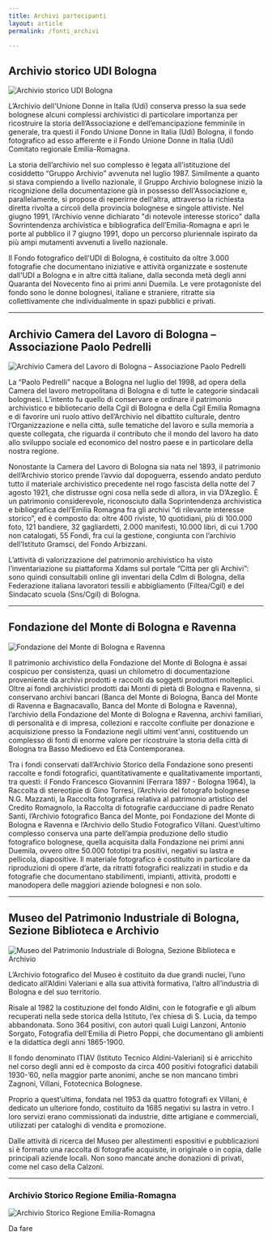 ```yaml
---
title: Archivi partecipanti
layout: article
permalink: /fonti_archivi

---
```


## Archivio storico UDI Bologna 

![Archivio storico UDI Bologna](images/archivi/udi-bologna.jpg)

L’Archivio dell'Unione Donne in Italia (Udi) conserva presso la sua sede bolognese alcuni complessi archivistici di particolare importanza per ricostruire la storia dell’Associazione e dell’emancipazione femminile in generale, tra questi il Fondo Unione Donne in Italia (Udi) Bologna, il fondo fotografico ad esso afferente e il Fondo Unione Donne in Italia (Udi) Comitato regionale Emilia-Romagna. 

La storia dell’archivio nel suo complesso è legata all'istituzione del cosiddetto “Gruppo Archivio” avvenuta nel luglio 1987. Similmente a quanto si stava compiendo a livello nazionale, il Gruppo Archivio bolognese iniziò la ricognizione della documentazione già in possesso dell'Associazione e, parallelamente, si propose di reperirne dell‘altra, attraverso la richiesta diretta rivolta a circoli della provincia bolognese e singole attiviste. Nel giugno 1991, l’Archivio venne dichiarato "di notevole interesse storico" dalla Sovrintendenza archivistica e bibliografica dell’Emilia-Romagna e aprì le porte al pubblico il 7 giugno 1991, dopo un percorso pluriennale ispirato da più ampi mutamenti avvenuti a livello nazionale.

Il Fondo fotografico dell’UDI di Bologna, è costituito da oltre 3.000 fotografie che documentano iniziative e attività organizzate e sostenute dall'UDI a Bologna e in altre città italiane, dalla seconda metà degli anni Quaranta del Novecento fino ai primi anni Duemila. Le vere protagoniste del fondo sono le donne bolognesi, italiane e straniere, ritratte sia collettivamente che individualmente in spazi pubblici e privati. 


---


## Archivio Camera del Lavoro di Bologna – Associazione Paolo Pedrelli

![Archivio Camera del Lavoro di Bologna – Associazione Paolo Pedrelli](images/archivi/paolo-pedrelli.jpg)

La “Paolo Pedrelli” nacque a Bologna nel luglio del 1998, ad opera della Camera del lavoro metropolitana di Bologna e di tutte le categorie sindacali bolognesi. L’intento fu quello di conservare e ordinare il patrimonio archivistico e bibliotecario della Cgil di Bologna e della Cgil Emilia Romagna e di favorire unì ruolo attivo dell’Archivio nel dibattito culturale, dentro l’Organizzazione e nella città, sulle tematiche del lavoro e sulla memoria a queste collegata, che riguarda il contributo che il mondo del lavoro ha dato allo sviluppo sociale ed economico del nostro paese e in particolare della nostra regione.

Nonostante la Camera del Lavoro di Bologna sia nata nel 1893, il patrimonio dell’Archivio storico prende l’avvio dal dopoguerra, essendo andato perduto tutto il materiale archivistico precedente nel rogo fascista della notte del 7 agosto 1921, che distrusse ogni cosa nella sede di allora, in via D’Azeglio. È un patrimonio considerevole, riconosciuto dalla Soprintendenza archivistica e bibliografica dell’Emilia Romagna fra gli archivi “di rilevante interesse storico”, ed è composto da: oltre 400 riviste, 10 quotidiani, più di 100.000 foto, 121 bandiere, 32 gagliardetti, 2.000 manifesti, 10.000 libri, di cui 1.700 non catalogati, 55 Fondi, fra cui la gestione, congiunta con l’archivio dell’Istituto Gramsci, del Fondo Arbizzani.

L’attività di valorizzazione del patrimonio archivistico ha visto l’inventariazione su piattaforma Xdams sul portale “Città per gli Archivi”: sono quindi consultabili online gli inventari della Cdlm di Bologna, della Federazione italiana lavoratori tessili e abbigliamento (Filtea/Cgil) e del Sindacato scuola (Sns/Cgil) di Bologna. 


---


## Fondazione del Monte di Bologna e Ravenna

![Fondazione del Monte di Bologna e Ravenna](images/archivi/fondazione-del-monte.jpg)

Il patrimonio archivistico della Fondazione del Monte di Bologna è assai cospicuo per consistenza, quasi un chilometro di documentazione proveniente da archivi prodotti e raccolti da soggetti produttori molteplici. Oltre ai fondi archivistici prodotti dai Monti di pietà di Bologna e Ravenna, si conservano archivi bancari (Banca del Monte di Bologna, Banca del Monte di Ravenna e Bagnacavallo, Banca del Monte di Bologna e Ravenna), l’archivio della Fondazione del Monte di Bologna e Ravenna, archivi familiari, di personalità e di impresa, collezioni e raccolte confluite per donazione e acquisizione presso la Fondazione negli ultimi vent'anni, costituendo un complesso di fonti di enorme valore per ricostruire la storia della città di Bologna tra Basso Medioevo ed Età Contemporanea. 

Tra i fondi conservati dall’Archivio Storico della Fondazione sono presenti raccolte e fondi fotografici, quantitativamente e qualitativamente importanti, tra questi: il Fondo Francesco Giovannini (Ferrara 1897 - Bologna 1964), la Raccolta di stereotipie di Gino Torresi, l’Archivio del fotografo bolognese N.G. Mazzanti, la Raccolta fotografica relativa al patrimonio artistico del Credito Romagnolo, la Raccolta di fotografie carducciane di padre Renato Santi, l’Archivio fotografico Banca del Monte, poi Fondazione del Monte di Bologna e Ravenna e l’Archivio dello Studio Fotografico Villani. Quest’ultimo complesso conserva una parte dell’ampia produzione dello studio fotografico bolognese, quella acquisita dalla Fondazione nei primi anni Duemila, ovvero oltre 50.000 fototipi tra positivi, negativi su lastra e pellicola, diapositive. Il materiale fotografico è costituito in particolare da riproduzioni di opere d’arte, da ritratti fotografici realizzati in studio e da fotografie che documentano stabilimenti, impianti, attività, prodotti e manodopera delle maggiori aziende bolognesi e non solo. 

---

## Museo del Patrimonio Industriale di Bologna, Sezione Biblioteca e Archivio

![Museo del Patrimonio Industriale di Bologna, Sezione Biblioteca e Archivio](images/archivi/museo-patrimonio.jpg)


L’Archivio fotografico del Museo è costituito da due grandi nuclei, l’uno dedicato all’Aldini Valeriani e alla sua attività formativa, l’altro all’industria di Bologna e del suo territorio.

Risale al 1982 la costituzione del fondo Aldini, con le fotografie e gli album recuperati nella sede storica della Istituto, l’ex chiesa di S. Lucia, da tempo abbandonata. Sono 364 positivi, con autori quali Luigi Lanzoni, Antonio Sorgato, Fotografia dell’Emilia di Pietro Poppi, che documentano gli ambienti e la didattica degli anni 1865-1900. 

Il fondo denominato ITIAV (Istituto Tecnico Aldini-Valeriani) si è arricchito nel corso degli anni ed è composto da circa 400 positivi fotografici databili 1930-’60, nella maggior parte anonimi, anche se non mancano timbri Zagnoni, Villani, Fototecnica Bolognese. 

Proprio a quest’ultima, fondata nel 1953 da quattro fotografi ex Villani, è dedicato un ulteriore fondo, costituito da 1685 negativi su lastra in vetro. I loro servizi erano commissionati da industrie, ditte artigiane e commerciali, utilizzati per cataloghi di vendita e promozione.

Dalle attività di ricerca del Museo per allestimenti espositivi e pubblicazioni si è formato una raccolta di fotografie acquisite, in originale o in copia, dalle principali aziende locali. Non sono mancate anche donazioni di privati, come nel caso della Calzoni.

---

### Archivio Storico Regione Emilia-Romagna

![Archivio Storico Regione Emilia-Romagna](images/archivi/storico-regione-emilia-romagna.jpg)

Da fare